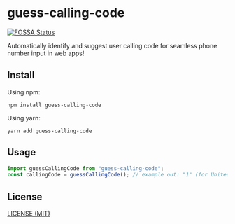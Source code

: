 # guess-calling-code
[![FOSSA Status](https://app.fossa.com/api/projects/git%2Bgithub.com%2FAnarchStudio%2Fguess-calling-code.svg?type=shield)](https://app.fossa.com/projects/git%2Bgithub.com%2FAnarchStudio%2Fguess-calling-code?ref=badge_shield)


Automatically identify and suggest user calling code for seamless phone number input in web apps!

## Install

Using npm:

```
npm install guess-calling-code
```

Using yarn:

```
yarn add guess-calling-code
```

## Usage

```ts
import guessCallingCode from "guess-calling-code";
const callingCode = guessCallingCode(); // example out: "1" (for United States users)
```

## License

[LICENSE (MIT)](/LICENSE)
